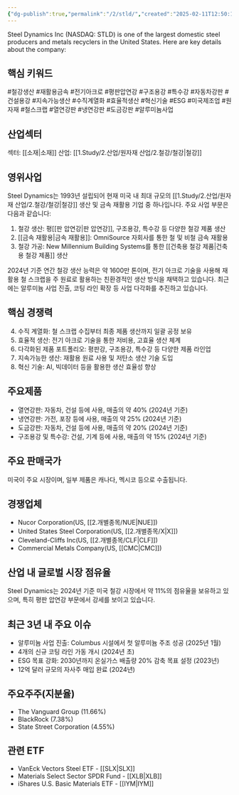 ```yaml
---
{"dg-publish":true,"permalink":"/2/stld/","created":"2025-02-11T12:50:14.857+09:00","updated":"2025-07-29T21:37:05.227+09:00"}
---
```


Steel Dynamics Inc (NASDAQ: STLD) is one of the largest domestic steel producers and metals recyclers in the United States. Here are key details about the company:

## 핵심 키워드

#철강생산 #재활용금속 #전기아크로 #평판압연강 #구조용강 #특수강 #자동차강판 #건설용강 #지속가능생산 #수직계열화 #효율적생산 #혁신기술 #ESG #미국제조업 #원자재 #철스크랩 #열연강판 #냉연강판 #도금강판 #알루미늄사업

## 산업섹터

섹터: [[소재\|소재]]
산업: [[1.Study/2.산업/원자재 산업/2.철강/철강\|철강]]

## 영위사업

Steel Dynamics는 1993년 설립되어 현재 미국 내 최대 규모의 [[1.Study/2.산업/원자재 산업/2.철강/철강\|철강]] 생산 및 금속 재활용 기업 중 하나입니다. 주요 사업 부문은 다음과 같습니다:

1. 철강 생산: 평[[판 압연강\|판 압연강]], 구조용강, 특수강 등 다양한 철강 제품 생산
2. [[금속 재활용\|금속 재활용]]: OmniSource 자회사를 통한 철 및 비철 금속 재활용
3. 철강 가공: New Millennium Building Systems를 통한 [[건축용 철강 제품\|건축용 철강 제품]] 생산

2024년 기준 연간 철강 생산 능력은 약 1600만 톤이며, 전기 아크로 기술을 사용해 재활용 철 스크랩을 주 원료로 활용하는 친환경적인 생산 방식을 채택하고 있습니다. 최근에는 알루미늄 사업 진출, 코팅 라인 확장 등 사업 다각화를 추진하고 있습니다.

## 핵심 경쟁력

4. 수직 계열화: 철 스크랩 수집부터 최종 제품 생산까지 일괄 공정 보유
5. 효율적 생산: 전기 아크로 기술을 통한 저비용, 고효율 생산 체계
6. 다각화된 제품 포트폴리오: 평판강, 구조용강, 특수강 등 다양한 제품 라인업
7. 지속가능한 생산: 재활용 원료 사용 및 저탄소 생산 기술 도입
8. 혁신 기술: AI, 빅데이터 등을 활용한 생산 효율성 향상

## 주요제품

- 열연강판: 자동차, 건설 등에 사용, 매출의 약 40% (2024년 기준)
- 냉연강판: 가전, 포장 등에 사용, 매출의 약 25% (2024년 기준)
- 도금강판: 자동차, 건설 등에 사용, 매출의 약 20% (2024년 기준)
- 구조용강 및 특수강: 건설, 기계 등에 사용, 매출의 약 15% (2024년 기준)

## 주요 판매국가

미국이 주요 시장이며, 일부 제품은 캐나다, 멕시코 등으로 수출됩니다.

## 경쟁업체

- Nucor Corporation(US, [[2.개별종목/NUE\|NUE]])
- United States Steel Corporation(US, [[2.개별종목/X\|X]])
- Cleveland-Cliffs Inc(US, [[2.개별종목/CLF\|CLF]])
- Commercial Metals Company(US, [[CMC\|CMC]])

## 산업 내 글로벌 시장 점유율

Steel Dynamics는 2024년 기준 미국 철강 시장에서 약 11%의 점유율을 보유하고 있으며, 특히 평판 압연강 부문에서 강세를 보이고 있습니다.

## 최근 3년 내 주요 이슈

- 알루미늄 사업 진출: Columbus 시설에서 첫 알루미늄 주조 성공 (2025년 1월)
- 4개의 신규 코팅 라인 가동 개시 (2024년 초)
- ESG 목표 강화: 2030년까지 온실가스 배출량 20% 감축 목표 설정 (2023년)
- 12억 달러 규모의 자사주 매입 완료 (2024년)

## 주요주주(지분율)

- The Vanguard Group (11.66%)
- BlackRock (7.38%)
- State Street Corporation (4.55%)

## 관련 ETF

- VanEck Vectors Steel ETF - [[SLX\|SLX]]
- Materials Select Sector SPDR Fund - [[XLB\|XLB]]
- iShares U.S. Basic Materials ETF - [[IYM\|IYM]]